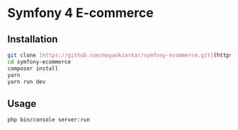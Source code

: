 Symfony 4 E-commerce
========================
Installation
------------

```bash
git clone [https://github.com/mayankzarkar/symfony-ecommerce.git](https://github.com/mayankzarkar/ecommerce-symfony.git)
cd symfony-ecommerce
composer install
yarn
yarn run dev
```


Usage
-----

```bash
php bin/console server:run
```
